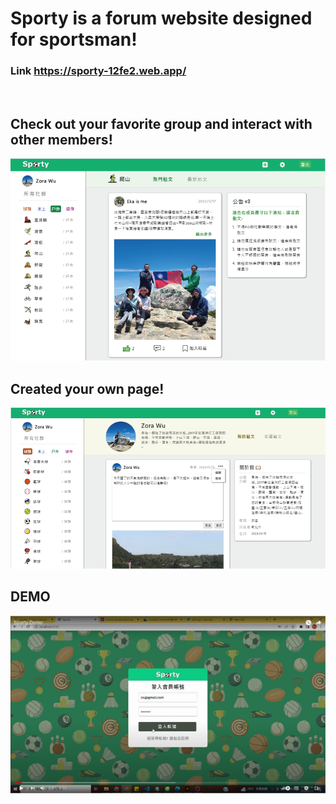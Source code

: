 # Sporty is a forum website designed for sportsman!
### Link https://sporty-12fe2.web.app/
</br>

## Check out your favorite group and interact with other members!
![cover](./README-picture/cover.png)
</br>

## Created your own page!
![mypage](./README-picture/mypage.png)
</br>

## DEMO 
[![Demo](./README-picture/demo.png)](https://www.youtube.com/watch?v=ZqFkhYww2gA&ab_channel=Z)


